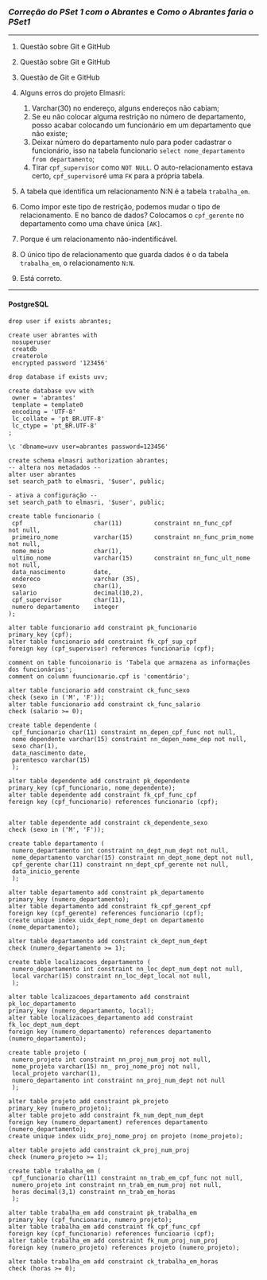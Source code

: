 ### *Correção do PSet 1 com o Abrantes* e *Como o Abrantes faria o PSet1*
***


1. Questão sobre Git e GitHub

1. Questão sobre Git e GitHub

1. Questão de Git e GitHub

1. Alguns erros do projeto Elmasri:
   1. Varchar(30) no endereço, alguns endereços não cabiam;
   1. Se eu não colocar alguma restrição no número de departamento, posso acabar colocando um funcionário em um departamento que não existe;
   1. Deixar número do departamento nulo para poder cadastrar o funcionário, isso na tabela funcionario ```select nome_departamento from departamento```;
   1. Tirar ```cpf_supervisor``` como ```NOT NULL```. O auto-relacionamento estava certo, ```cpf_supervisor```é uma ```FK``` para a própria tabela.

1. A tabela que identifica um relacionamento N:N é a tabela ```trabalha_em```.

1. Como impor este tipo de restrição, podemos mudar o tipo de relacionamento. E no banco de dados? Colocamos o ```cpf_gerente``` no departamento como uma chave única ```[AK]```.

1. Porque é um relacionamento não-indentificável.

1. O único tipo de relacionamento que guarda dados é o da tabela ```trabalha_em```, o relacionamento ```N:N```.

1. Está correto.

*** 

#### PostgreSQL

```
drop user if exists abrantes;

create user abrantes with
 nosuperuser
 creatdb
 createrole
 encrypted password '123456'

drop database if exists uvv;

create database uvv with
 owner = 'abrantes'
 template = template0
 encoding = 'UTF-8'
 lc_collate = 'pt_BR.UTF-8'
 lc_ctype = 'pt_BR.UTF-8'
;

\c 'dbname=uvv user=abrantes password=123456'

create schema elmasri authorization abrantes;
-- altera nos metadados --
alter user abrantes 
set search_path to elmasri, '$user', public;

- ativa a configuração --
set search_path to elmasri, '$user', public;

create table funcionario (
 cpf                    char(11)         constraint nn_func_cpf           not null,
 primeiro_nome          varchar(15)      constraint nn_func_prim_nome     not null, 
 nome_meio              char(1), 
 ultimo_nome            varchar(15)      constraint nn_func_ult_nome      not null,
 data_nascimento        date,
 endereco               varchar (35),
 sexo                   char(1),
 salario                decimal(10,2),
 cpf_supervisor         char(11),
 numero departamento    integer          
);

alter table funcionario add constraint pk_funcionario
primary_key (cpf);
alter table funcionario add constraint fk_cpf_sup_cpf
foreign key (cpf_supervisor) references funcionario (cpf);

comment on table funcoionario is 'Tabela que armazena as informações dos funcionários';
comment on column fuuncionario.cpf is 'comentário';

alter table funcionario add constraint ck_func_sexo
check (sexo in ('M', 'F'));
alter table funcionario add constraint ck_func_salario
check (salario >= 0);

create table dependente (
 cpf_funcionario char(11) constraint nn_depen_cpf_func not null,
 nome dependente varchar(15) constraint nn_depen_nome_dep not null,
 sexo char(1),
 data_nascimento date,
 parentesco varchar(15)
 );
 
alter table dependente add constraint pk_dependente
primary_key (cpf_funcionario, nome_dependente);
alter table dependente add constraint fk_cpf_func_cpf
fereign key (cpf_funcionario) references funcionario (cpf);


alter table dependente add constraint ck_dependente_sexo
check (sexo in ('M', 'F'));
 
create table departamento (
 numero_departamento int constraint nn_dept_num_dept not null,
 nome_departamento varchar(15) constraint nn_dept_nome_dept not null,
 cpf_gerente char(11) constraint nn_dept_cpf_gerente not null,
 data_inicio_gerente
 );
 
alter table departamento add constraint pk_departamento
primary_key (numero_departamento);
alter table departamento add constraint fk_cpf_gerent_cpf
foreign key (cpf_gerente) references funcionario (cpf);
create unique index uidx_dept_nome_dept on departamento (nome_departamento);

alter table departamento add constraint ck_dept_num_dept
check (numero_departamento >= 1);
 
create table localizacoes_departamento (
 numero_departamento int constraint nn_loc_dept_num_dept not null,
 local varchar(15) constraint nn_loc_dept_local not null,
 );
 
alter table lcalizacoes_departamento add constraint pk_loc_departamento
primary_key (numero_departamento, local);
alter table localizacoes_departamento add constraint fk_loc_dept_num_dept
foreign key (numero_departamento) references departamento (numero_departamento);
 
create table projeto (
 numero_projeto int constraint nn_proj_num_proj not null,
 nome_projeto varchar(15) nn_ proj_nome_proj not null,
 local_projeto varchar(1),
 numero_departamento int constraint nn_proj_num_dept not null
 );
 
alter table projeto add constraint pk_projeto
primary_key (numero_projeto);
alter table projeto add constraint fk_num_dept_num_dept
foreign key (numero_departament) references departamento (numero_departamento);
create unique index uidx_proj_nome_proj on projeto (nome_projeto);

alter table projeto add constraint ck_proj_num_proj
check (numero_projeto >= 1);

create table trabalha_em (
 cpf_funcionario char(11) constraint nn_trab_em_cpf_func not null,
 numero_projeto int constraint nn_trab_em_num_proj not null,
 horas decimal(3,1) constraint nn_trab_em_horas
 );
 
alter table trabalha_em add constraint pk_trabalha_em
primary_key (cpf_funcionario, numero_projeto);
alter table trabalha_em add constraint fk_cpf_func_cpf
foreign key (cpf_funcionario) references funcioario (cpf);
alter table trabalha_em add constraint fk_num_proj_num_proj
foreign key (numero_projeto) references projeto (numero_projeto);

alter table trabalha_em add constraint ck_trabalha_em_horas
check (horas >= 0);
```
